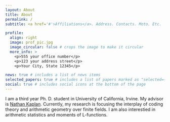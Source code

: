 ```yaml
---
layout: About
title: About
permalink: /
subtitle: <a href='#'>Affiliations</a>. Address. Contacts. Moto. Etc.

profile:
  align: right
  image: prof_pic.jpg
  image_circular: false # crops the image to make it circular
  more_info: >
    <p>555 your office number</p>
    <p>123 your address street</p>
    <p>Your City, State 12345</p>

news: true # includes a list of news items
selected_papers: true # includes a list of papers marked as "selected={true}"
social: true # includes social icons at the bottom of the page
---
```


I am a third year Ph. D. student in University of California, Irvine. My advisor is [Nathan Kaplan](https://www.math.uci.edu/~nckaplan/). Currently, my research is focusing the interplay of coding theory and arithmetic geometry over finite fields. I am also interestied in arithmetic statistics and moments of L-functions. 


